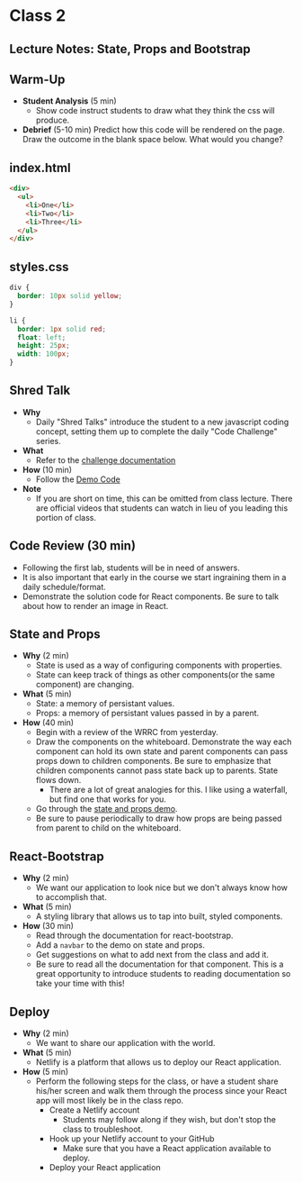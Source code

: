 # Class 2

## Lecture Notes: State, Props and Bootstrap

## Warm-Up

- **Student Analysis** (5 min)
    - Show code instruct students to draw what they think the css will produce.
- **Debrief** (5-10 min)
   Predict how this code will be rendered on the page. Draw the outcome in the
   blank space below. What would you change?

## index.html

```html
<div>
  <ul>
    <li>One</li>
    <li>Two</li>
    <li>Three</li>
  </ul>
</div>
```

## styles.css

```css
div {
  border: 10px solid yellow;
}

li { 
  border: 1px solid red;
  float: left;
  height: 25px;
  width: 100px;
}
```













## Shred Talk

- **Why**
    - Daily "Shred Talks" introduce the student to a new javascript coding concept, setting them up to complete the daily "Code Challenge" series.
- **What**
    - Refer to the [challenge documentation](../challenges/README.md)
- **How** (10 min)
    - Follow the [Demo Code](../challenges/DEMO.md)
- **Note**
    - If you are short on time, this can be omitted from class lecture. There are official videos that students can watch in lieu of you leading this portion of class.

## Code Review (30 min)

- Following the first lab, students will be in need of answers.
- It is also important that early in the course we start ingraining them in a daily schedule/format.
- Demonstrate the solution code for React components. Be sure to talk about how to render an image in React.

## State and Props

- **Why** (2 min)
    - State is used as a way of configuring components with properties.
    - State can keep track of things as other components(or the same component) are changing.
- **What** (5 min)
    - State: a memory of persistant values.
    - Props: a memory of persistant values passed in by a parent.
- **How** (40 min)
    - Begin with a review of the WRRC from yesterday.
    - Draw the components on the whiteboard. Demonstrate the way each component can hold its own state and parent components can pass props down to children components. Be sure to emphasize that children components cannot pass state back up to parents. State flows down.
        - There are a lot of great analogies for this. I like using a waterfall, but find one that works for you.
    - Go through the [state and props demo](../demo/state-and-props).
    - Be sure to pause periodically to draw how props are being passed from parent to child on the whiteboard.

## React-Bootstrap

- **Why** (2 min)
    - We want our application to look nice but we don't always know how to accomplish that.
- **What** (5 min)
    - A styling library that allows us to tap into built, styled components.
- **How** (30 min)
    - Read through the documentation for react-bootstrap.
    - Add a `navbar` to the demo on state and props.
    - Get suggestions on what to add next from the class and add it.
    - Be sure to read all the documentation for that component. This is a great opportunity to introduce students to reading documentation so take your time with this!

## Deploy

- **Why** (2 min)
    - We want to share our application with the world.
- **What** (5 min)
    - Netlify is a platform that allows us to deploy our React application.
- **How** (5 min)
    - Perform the following steps for the class, or have a student share his/her screen and walk them through the process since your React app will most likely be in the class repo.
        - Create a Netlify account
            - Students may follow along if they wish, but don't stop the class to troubleshoot.
        - Hook up your Netlify account to your GitHub
            - Make sure that you have a React application available to deploy.
        - Deploy your React application
  